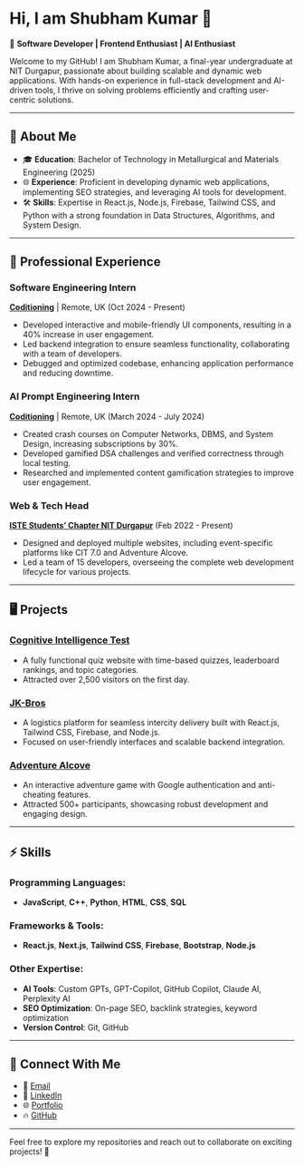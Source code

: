 # Hi, I am Shubham Kumar 👋

🌟 **Software Developer | Frontend Enthusiast | AI Enthusiast**

Welcome to my GitHub! I am Shubham Kumar, a final-year undergraduate at NIT Durgapur, passionate about building scalable and dynamic web applications. With hands-on experience in full-stack development and AI-driven tools, I thrive on solving problems efficiently and crafting user-centric solutions. 

---

## 📖 About Me
- 🎓 **Education**: Bachelor of Technology in Metallurgical and Materials Engineering (2025)  
- 🌐 **Experience**: Proficient in developing dynamic web applications, implementing SEO strategies, and leveraging AI tools for development.  
- 🛠️ **Skills**: Expertise in React.js, Node.js, Firebase, Tailwind CSS, and Python with a strong foundation in Data Structures, Algorithms, and System Design.  

---

## 💼 Professional Experience

### **Software Engineering Intern**  
**[Coditioning](https://www.coditioning.com/)** | Remote, UK (Oct 2024 - Present)    
- Developed interactive and mobile-friendly UI components, resulting in a 40% increase in user engagement.  
- Led backend integration to ensure seamless functionality, collaborating with a team of developers.  
- Debugged and optimized codebase, enhancing application performance and reducing downtime.  

### **AI Prompt Engineering Intern**  
**[Coditioning](https://www.coditioning.com/)** | Remote, UK (March 2024 - July 2024)  
- Created crash courses on Computer Networks, DBMS, and System Design, increasing subscriptions by 30%.  
- Developed gamified DSA challenges and verified correctness through local testing.  
- Researched and implemented content gamification strategies to improve user engagement.  

### **Web & Tech Head**  
**[ISTE Students’ Chapter NIT Durgapur](https://www.istenitdgp.com/)** (Feb 2022 - Present)  
- Designed and deployed multiple websites, including event-specific platforms like CIT 7.0 and Adventure Alcove.  
- Led a team of 15 developers, overseeing the complete web development lifecycle for various projects.

---

## 🖥️ Projects

### **[Cognitive Intelligence Test](https://cit.istenitdgp.com/)**  
- A fully functional quiz website with time-based quizzes, leaderboard rankings, and topic categories.  
- Attracted over 2,500 visitors on the first day.  

### **[JK-Bros](https://jk-bros-netlify.netlify.app/)**  
- A logistics platform for seamless intercity delivery built with React.js, Tailwind CSS, Firebase, and Node.js.  
- Focused on user-friendly interfaces and scalable backend integration.  

### **[Adventure Alcove](https://adventure-alcove.vercel.app/)**  
- An interactive adventure game with Google authentication and anti-cheating features.  
- Attracted 500+ participants, showcasing robust development and engaging design.

---

## ⚡ Skills

### Programming Languages:
- **JavaScript**, **C++**, **Python**, **HTML**, **CSS**, **SQL**

### Frameworks & Tools:
- **React.js**, **Next.js**, **Tailwind CSS**, **Firebase**, **Bootstrap**, **Node.js**

### Other Expertise:
- **AI Tools**: Custom GPTs, GPT-Copilot, GitHub Copilot, Claude AI, Perplexity AI  
- **SEO Optimization**: On-page SEO, backlink strategies, keyword optimization  
- **Version Control**: Git, GitHub

---

## 🔗 Connect With Me
- 📧 [Email](mailto:shubhamsingaal@gmail.com)  
- 💼 [LinkedIn](https://www.linkedin.com/in/shubhamsingaal/)  
- 🌐 [Portfolio](https://shubhamsingaal.vercel.app/)  
- 🔥 [GitHub](https://github.com/shubhamsingaal/)  

---

Feel free to explore my repositories and reach out to collaborate on exciting projects! 🚀
